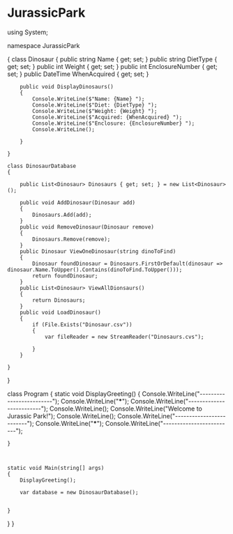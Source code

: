 # JurassicPark

using System;

namespace JurassicPark

{
class Dinosaur
{
public string Name { get; set; }
public string DietType { get; set; }
public int Weight { get; set; }
public int EnclosureNumber { get; set; }
public DateTime WhenAcquired { get; set; }

        public void DisplayDinosaurs()
        {
            Console.WriteLine($"Name: {Name} ");
            Console.WriteLine($"Diet: {DietType} ");
            Console.WriteLine($"Weight: {Weight} ");
            Console.WriteLine($"Acquired: {WhenAcquired} ");
            Console.WriteLine($"Enclosure: {EnclosureNumber} ");
            Console.WriteLine();

        }

    }

    class DinosaurDatabase
    {

        public List<Dinosaur> Dinosaurs { get; set; } = new List<Dinosaur>();

        public void AddDinosaur(Dinosaur add)
        {
            Dinosaurs.Add(add);
        }
        public void RemoveDinosaur(Dinosaur remove)
        {
            Dinosaurs.Remove(remove);
        }
        public Dinosaur ViewOneDinosaur(string dinoToFind)
        {
            Dinosaur foundDinosaur = Dinosaurs.FirstOrDefault(dinosaur => dinosaur.Name.ToUpper().Contains(dinoToFind.ToUpper()));
            return foundDinosaur;
        }
        public List<Dinosaur> ViewAllDionsaurs()
        {
            return Dinosaurs;
        }
        public void LoadDinosaur()
        {
            if (File.Exists("Dinosaur.csv"))
            {
                var fileReader = new StreamReader("Dinosaurs.cvs");

            }
        }

    }

}

class Program
{
static void DisplayGreeting()
{
Console.WriteLine("-------------------------");
Console.WriteLine("************\*************");
Console.WriteLine("-------------------------");
Console.WriteLine();
Console.WriteLine("Welcome to Jurassic Park!");
Console.WriteLine();
Console.WriteLine("-------------------------");
Console.WriteLine("************\*************");
Console.WriteLine("-------------------------");

    }



    static void Main(string[] args)
    {
        DisplayGreeting();

        var database = new DinosaurDatabase();


    }


}
}
